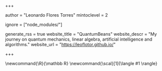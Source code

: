 <!--
Add here global page variables to use throughout your website.
Directories must end with a "/".
-->
+++

author = "Leonardo Flores Torres"
mintoclevel = 2

ignore = ["node_modules/"]

generate_rss = true
website_title = "QuantumBeans"
website_descr = "My journey on quantum mechanics, linear algebra, artificial intelligence and algorithms."
website_url   = "https://leoflotor.github.io/"

+++

<!--
Add here global latex commands to use throughout your pages.
-->
\newcommand{\R}{\mathbb R}
\newcommand{\scal}[1]{\langle #1 \rangle}

